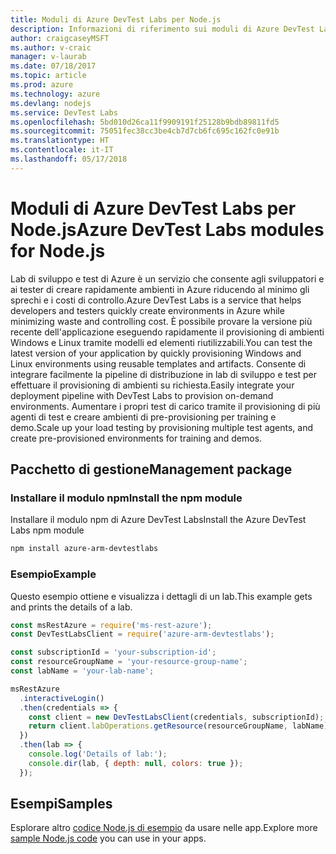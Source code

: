 ```yaml
---
title: Moduli di Azure DevTest Labs per Node.js
description: Informazioni di riferimento sui moduli di Azure DevTest Labs per Node.js
author: craigcaseyMSFT
ms.author: v-craic
manager: v-laurab
ms.date: 07/18/2017
ms.topic: article
ms.prod: azure
ms.technology: azure
ms.devlang: nodejs
ms.service: DevTest Labs
ms.openlocfilehash: 5bd010d26ca11f9909191f25128b9bdb89811fd5
ms.sourcegitcommit: 75051fec38cc3be4cb7d7cb6fc695c162fc0e91b
ms.translationtype: HT
ms.contentlocale: it-IT
ms.lasthandoff: 05/17/2018
---
```

# <a name="azure-devtest-labs-modules-for-nodejs"></a><span data-ttu-id="7067d-103">Moduli di Azure DevTest Labs per Node.js</span><span class="sxs-lookup"><span data-stu-id="7067d-103">Azure DevTest Labs modules for Node.js</span></span>

<span data-ttu-id="7067d-104">Lab di sviluppo e test di Azure è un servizio che consente agli sviluppatori e ai tester di creare rapidamente ambienti in Azure riducendo al minimo gli sprechi e i costi di controllo.</span><span class="sxs-lookup"><span data-stu-id="7067d-104">Azure DevTest Labs is a service that helps developers and testers quickly create environments in Azure while minimizing waste and controlling cost.</span></span> <span data-ttu-id="7067d-105">È possibile provare la versione più recente dell'applicazione eseguendo rapidamente il provisioning di ambienti Windows e Linux tramite modelli ed elementi riutilizzabili.</span><span class="sxs-lookup"><span data-stu-id="7067d-105">You can test the latest version of your application by quickly provisioning Windows and Linux environments using reusable templates and artifacts.</span></span> <span data-ttu-id="7067d-106">Consente di integrare facilmente la pipeline di distribuzione in lab di sviluppo e test per effettuare il provisioning di ambienti su richiesta.</span><span class="sxs-lookup"><span data-stu-id="7067d-106">Easily integrate your deployment pipeline with DevTest Labs to provision on-demand environments.</span></span> <span data-ttu-id="7067d-107">Aumentare i propri test di carico tramite il provisioning di più agenti di test e creare ambienti di pre-provisioning per training e demo.</span><span class="sxs-lookup"><span data-stu-id="7067d-107">Scale up your load testing by provisioning multiple test agents, and create pre-provisioned environments for training and demos.</span></span>

## <a name="management-package"></a><span data-ttu-id="7067d-108">Pacchetto di gestione</span><span class="sxs-lookup"><span data-stu-id="7067d-108">Management package</span></span>

### <a name="install-the-npm-module"></a><span data-ttu-id="7067d-109">Installare il modulo npm</span><span class="sxs-lookup"><span data-stu-id="7067d-109">Install the npm module</span></span>

<span data-ttu-id="7067d-110">Installare il modulo npm di Azure DevTest Labs</span><span class="sxs-lookup"><span data-stu-id="7067d-110">Install the Azure DevTest Labs npm module</span></span>

```bash
npm install azure-arm-devtestlabs
```

### <a name="example"></a><span data-ttu-id="7067d-111">Esempio</span><span class="sxs-lookup"><span data-stu-id="7067d-111">Example</span></span>

<span data-ttu-id="7067d-112">Questo esempio ottiene e visualizza i dettagli di un lab.</span><span class="sxs-lookup"><span data-stu-id="7067d-112">This example gets and prints the details of a lab.</span></span>

```javascript
const msRestAzure = require('ms-rest-azure');
const DevTestLabsClient = require('azure-arm-devtestlabs');

const subscriptionId = 'your-subscription-id';
const resourceGroupName = 'your-resource-group-name';
const labName = 'your-lab-name';

msRestAzure
  .interactiveLogin()
  .then(credentials => {
    const client = new DevTestLabsClient(credentials, subscriptionId);
    return client.labOperations.getResource(resourceGroupName, labName);
  })
  .then(lab => {
    console.log('Details of lab:');
    console.dir(lab, { depth: null, colors: true });
  });


```

## <a name="samples"></a><span data-ttu-id="7067d-113">Esempi</span><span class="sxs-lookup"><span data-stu-id="7067d-113">Samples</span></span>

<span data-ttu-id="7067d-114">Esplorare altro [codice Node.js di esempio](https://azure.microsoft.com/resources/samples/?platform=nodejs) da usare nelle app.</span><span class="sxs-lookup"><span data-stu-id="7067d-114">Explore more [sample Node.js code](https://azure.microsoft.com/resources/samples/?platform=nodejs) you can use in your apps.</span></span>
